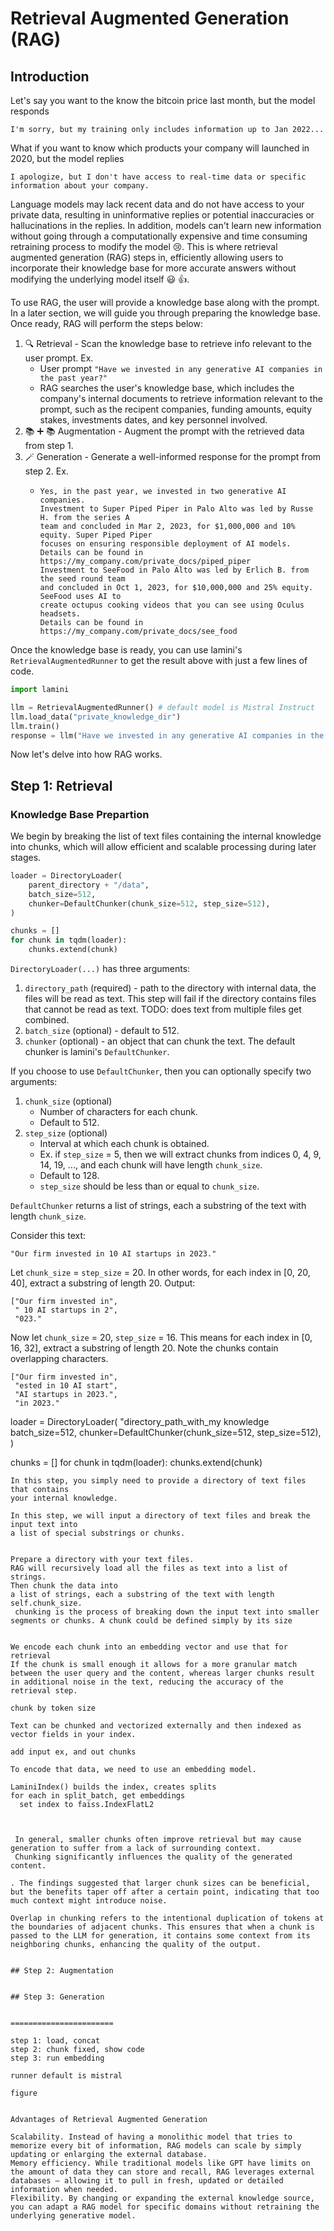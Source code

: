 # Retrieval Augmented Generation (RAG)

## Introduction

Let's say you want to the know the bitcoin price last month, but the model responds
```
I'm sorry, but my training only includes information up to Jan 2022...
```

What if you want to know which products your company will launched in 2020, but the
model replies
```
I apologize, but I don't have access to real-time data or specific information about your company.
```

Language models may lack recent data and do not have access to your
private data, resulting in uninformative replies or potential inaccuracies or hallucinations in the replies.
In addition, models can't learn new information without going through a computationally
expensive and time consuming retraining process to modify the model :cry:.
This is where retrieval augmented generation (RAG) steps in, efficiently allowing users to
incorporate their knowledge base for more accurate answers without modifying the
underlying model itself :smiley: :thumbsup:.

To use RAG, the user will provide a knowledge base along with the prompt.
In a later section, we will guide you through preparing the knowledge base.
Once ready, RAG will perform the steps below:
1. :mag: Retrieval - Scan the knowledge base to retrieve info relevant to the user prompt. Ex.
   - User prompt `"Have we invested in any generative AI companies in the past year?"`
   - RAG searches the user's knowledge base, which includes the company's internal documents to retrieve information relevant to the prompt, such as the recipent companies, funding amounts, equity stakes, investments dates, and key personnel involved.
2. :books: :heavy_plus_sign: :books: Augmentation - Augment the prompt with the retrieved data from step 1.
3. :magic_wand: Generation - Generate a well-informed response for the prompt from step 2. Ex.
   - ```
     Yes, in the past year, we invested in two generative AI companies.
     Investment to Super Piped Piper in Palo Alto was led by Russe H. from the series A
     team and concluded in Mar 2, 2023, for $1,000,000 and 10% equity. Super Piped Piper
     focuses on ensuring responsible deployment of AI models.
     Details can be found in https://my_company.com/private_docs/piped_piper
     Investment to SeeFood in Palo Alto was led by Erlich B. from the seed round team
     and concluded in Oct 1, 2023, for $10,000,000 and 25% equity. SeeFood uses AI to
     create octupus cooking videos that you can see using Oculus headsets.
     Details can be found in https://my_company.com/private_docs/see_food
     ```

Once the knowledge base is ready, you can use lamini's `RetrievalAugmentedRunner`
to get the result above with just a few lines of code.

```python
import lamini

llm = RetrievalAugmentedRunner() # default model is Mistral Instruct
llm.load_data("private_knowledge_dir")
llm.train()
response = llm("Have we invested in any generative AI companies in the past year?")
```

Now let's delve into how RAG works.

## Step 1: Retrieval

### Knowledge Base Prepartion

We begin by breaking the list of text files containing the internal knowledge into chunks,
which will allow efficient and scalable processing during later stages.

```python
loader = DirectoryLoader(
    parent_directory + "/data",
    batch_size=512,                                       
    chunker=DefaultChunker(chunk_size=512, step_size=512),
)

chunks = []
for chunk in tqdm(loader):
    chunks.extend(chunk) 
```

`DirectoryLoader(...)` has three arguments:
1. `directory_path` (required) - path to the directory with internal data, the files will be read as text.  This step will fail if the directory contains files that cannot be read as text. TODO: does text from multiple files get combined.
2. `batch_size` (optional) - default to 512.
3. `chunker` (optional) - an object that can chunk the text. The default chunker is lamini's `DefaultChunker`.

If you choose to use `DefaultChunker`, then you can optionally specify two arguments:
1. `chunk_size` (optional)
   - Number of characters for each chunk.
   - Default to 512.
2. `step_size` (optional)
   - Interval at which each chunk is obtained.
   - Ex. if `step_size` = 5, then we will extract chunks from indices 0, 4, 9, 14, 19, ..., and each chunk will have length `chunk_size`.
   - Default to 128.
   - `step_size` should be less than or equal to `chunk_size`.

`DefaultChunker` returns a list of strings, each a substring of the text with length `chunk_size`.

Consider this text:
```
"Our firm invested in 10 AI startups in 2023."
```
Let `chunk_size` = `step_size` = 20.
In other words, for each index in [0, 20, 40], extract a substring of length 20.
Output:
```
["Our firm invested in",
 " 10 AI startups in 2",
 "023."
```

Now let `chunk_size` = 20, `step_size` = 16.
This means for each index in [0, 16, 32], extract a substring of length 20.
Note the chunks contain overlapping characters.
```
["Our firm invested in",
 "ested in 10 AI start",
 "AI startups in 2023.",
 "in 2023."
```

loader = DirectoryLoader(
    "directory_path_with_my knowledge 
    batch_size=512,
    chunker=DefaultChunker(chunk_size=512, step_size=512),
)

chunks = []
for chunk in tqdm(loader):
    chunks.extend(chunk)
```
In this step, you simply need to provide a directory of text files that contains
your internal knowledge.

In this step, we will input a directory of text files and break the input text into
a list of special substrings or chunks.


Prepare a directory with your text files.
RAG will recursively load all the files as text into a list of strings.
Then chunk the data into
a list of strings, each a substring of the text with length self.chunk_size.
 chunking is the process of breaking down the input text into smaller segments or chunks. A chunk could be defined simply by its size
 

We encode each chunk into an embedding vector and use that for retrieval
If the chunk is small enough it allows for a more granular match between the user query and the content, whereas larger chunks result in additional noise in the text, reducing the accuracy of the retrieval step.

chunk by token size

Text can be chunked and vectorized externally and then indexed as vector fields in your index.

add input ex, and out chunks

To encode that data, we need to use an embedding model. 

LaminiIndex() builds the index, creates splits
for each in split_batch, get embeddings
  set index to faiss.IndexFlatL2



 In general, smaller chunks often improve retrieval but may cause generation to suffer from a lack of surrounding context.
 Chunking significantly influences the quality of the generated content.

. The findings suggested that larger chunk sizes can be beneficial, but the benefits taper off after a certain point, indicating that too much context might introduce noise.

Overlap in chunking refers to the intentional duplication of tokens at the boundaries of adjacent chunks. This ensures that when a chunk is passed to the LLM for generation, it contains some context from its neighboring chunks, enhancing the quality of the output.


## Step 2: Augmentation


## Step 3: Generation


=======================

step 1: load, concat
step 2: chunk fixed, show code
step 3: run embedding

runner default is mistral

figure


Advantages of Retrieval Augmented Generation

Scalability. Instead of having a monolithic model that tries to memorize every bit of information, RAG models can scale by simply updating or enlarging the external database.
Memory efficiency. While traditional models like GPT have limits on the amount of data they can store and recall, RAG leverages external databases — allowing it to pull in fresh, updated or detailed information when needed.
Flexibility. By changing or expanding the external knowledge source, you can adapt a RAG model for specific domains without retraining the underlying generative model.

